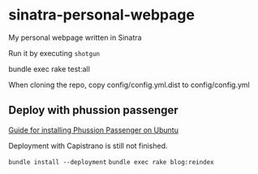 sinatra-personal-webpage
========================

My personal webpage written in Sinatra

Run it by executing `shotgun`

bundle exec rake test:all

When cloning the repo, copy config/config.yml.dist to config/config.yml

## Deploy with phussion passenger

[Guide for installing Phussion Passenger on Ubuntu](http://www.rabblemedia.net/installing-rvm-ruby-on-rails-and-passenger-on-ubuntu.html)


Deployment with Capistrano is still not finished.

`bundle install --deployment`
`bundle exec rake blog:reindex`
